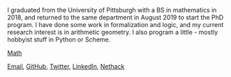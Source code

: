 I graduated from the University of Pittsburgh with a BS in mathematics in 2018, and returned to the same department in August 2019 to start the PhD program. I have done some work in formalization and logic, and my current research interest is in arithmetic geometry. I also program a little - mostly hobbyist stuff in Python or Scheme.

[Math](./math.html)

[Email](mailto:ajt66@pitt.edu), [GitHub]( https://almostnever.github.com), [Twitter](https://twitter.com/turngod), [LinkedIn](https://www.linkedin.com/in/andrew-tindall-74768812a/), [Nethack](http://www.alt.org/nethack/player-all.php?player=AlmostNever&sort=1)
